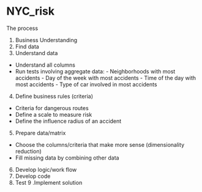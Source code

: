 # NYC_risk

The process

1. Business Understanding
3. Find data
2. Understand data 
  - Understand all columns
  - Run tests involving aggregate data:
        - Neighborhoods with most accidents
        - Day of the week with most accidents
        - Time of the day with most accidents
        - Type of car involved in most accidents
4. Define business rules (criteria)
  -  Criteria for dangerous routes
  -  Define a scale to measure risk
  -  Define the influence radius of an accident
5. Prepare data/matrix 
  -  Choose the columns/criteria that make more sense (dimensionality reduction)
  -  Fill missing data by combining other data 
6. Develop logic/work flow
7. Develop code
8. Test 
9 .Implement solution
